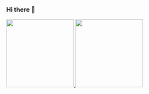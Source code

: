 ### Hi there 👋

<!--
**brunadias3/brunadias3** is a ✨ _special_ ✨ repository because its `README.md` (this file) appears on your GitHub profile.

Here are some ideas to get you started:

- 🔭 I’m currently working on ...
- 🌱 I’m currently learning ...
- 👯 I’m looking to collaborate on ...
- 🤔 I’m looking for help with ...
- 💬 Ask me about ...
- 📫 How to reach me: ...
- 😄 Pronouns: ...
- ⚡ Fun fact: ...
-->
<div>
<a href="https://github.com/brunadias3">
<img height="180em" src="https://github-readme-stats.vercel.app/api/top-langs/?username=brunadias3&layout=compact&langs_count=7&theme=dracula"/>
<img height="180em" src="https://github-readme-stats.vercel.app/api?username=brunadias3&show_icons=true&theme=dracula&include_all_commits=true&count_private=true"/>
</div>
